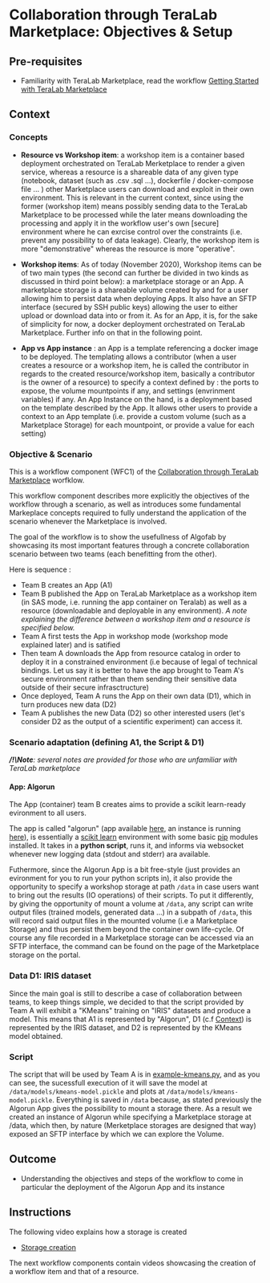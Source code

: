 
# Collaboration through TeraLab Marketplace: Objectives & Setup

## Pre-requisites

* Familiarity with TeraLab Marketplace, read the workflow [Getting Started with TeraLab Marketplace]()

## Context

### Concepts

* **Resource vs Workshop item**: a workshop item is a container based deployment orchestrated on TeraLab Merketplace to render a given service, whereas a resource is a shareable data of any given type (notebook, dataset (such as .csv .sql ...), dockerfile / docker-compose file ... ) other Marketplace users can download and exploit in their own environment. This is relevant in the current context, since using the former (workshop item) means possibly sending data to the TeraLab Marketplace to be processed while the later means downloading the processing and apply it in the workflow user's own [secure] environment where he can exrcise control over the constraints (i.e. prevent any possibility to of data leakage). Clearly, the workshop item is more "demonstrative" whereas the resource is more "operative".

* **Workshop items**: As of today (November 2020), Workshop items can be of two main types (the second can further be divided in two kinds as discussed in third point below): a marketplace storage or an App. A marketplace storage is a shareable volume created by and for a user allowing him to persist data when deploying Apps. It also have an SFTP interface (secured by SSH public keys) allowing the user to either upload or download data into or from it. As for an App, it is, for the sake of simplicity for now, a docker deployment orchestrated on TeraLab Marketplace. Further info on that in the following point.

* **App vs App instance** : an App is a template referencing a docker image to be deployed. The templating allows a contributor (when a user creates a resource or a workshop item, he is called the contributor in regards to the created resource/workshop item, basically a contributor is the owner of a resource) to specify a context defined by : the ports to expose, the volume mountpoints if any, and settings (envrinment variables) if any. An App Instance on the hand, is a deployment based on the template described by the App. It allows other users to provide a context to an App template (i.e. provide a custom volume (such as a Marketplace Storage) for each mountpoint, or provide a value for each setting)


### Objective & Scenario

This is a workflow component (WFC1) of the [Collaboration through TeraLab Marketplace](../) worfklow.

This workflow component describes more explicitly the objectives of the workflow through a scenario, as well as introduces some fundamental Markeplace concepts required to fully understand the application of the scenario whenever the Marketplace is involved.

The goal of the workflow is to show the usefullness of Algofab by showcasing its most important features through a concrete collaboration scenario between two teams (each benefitting from the other).

Here is sequence :
* Team B creates an App (A1)
* Team B published the App on TeraLab Marketplace as a workshop item (in SAS mode, i.e. running the app container on Teralab) as well as a resource (downloadable and deployable in any environment). _A note explaining the difference between a workshop item and a resource is specified below._
* Team A first tests the App in workshop mode (workshop mode explained later) and is satified
* Then team A downloads the App from resource catalog in order to deploy it in a constrained environment (i.e because of legal of technical bindings. Let us say it is better to have the app brought to Team A's secure environment rather than them sending their sensitive data outside of their secure infrasctructure) 
* Once deployed, Team A runs the App on their own data (D1), which in turn produces new data (D2) 
* Team A publishes the new Data (D2) so other interested users (let's consider D2 as the output of a scientific experiment) can access it.


### Scenario adaptation (defining A1, the Script & D1)

_**/!\Note**: several notes are provided for those who are unfamiliar with TeraLab marketplace_

#### App: Algorun

The App (container) team B creates aims to provide a scikit learn-ready evironment to all users.

The app is called "algorun" (app available [here](https://ws67-af-portal.tl.teralab-datascience.fr/workshop/items/5fb633ea4f5aa7013ddae944), an instance is running [here](https://ws67-af-portal.tl.teralab-datascience.fr/workshop/items/5fbd1a6d4f5aa7013ddae94a)), is essentially a [scikit learn]() environment with some basic [pip]() modules installed. It takes in a **python script**, runs it, and informs via websocket whenever new logging data (stdout and stderr) ara available. 

Futhermore, since the Algorun App is a bit free-style (just provides an evironment for you to run your python scripts in), it also provide the opportunity to specify a workshop storage at path <code>/data</code> in case users want to bring out the results (IO operations) of their scripts. To put it differently, by giving the opportunity of mount a volume at <code>/data</code>, any script can write output files (trained models, generated data ...) in a subpath of <code>/data</code>, this will record said output files in the mounted volume (i.e a Marketplace Storage) and thus persist them beyond the container own life-cycle. Of course any file recorded in a Marketplace storage can be accessed via an SFTP interface, the command can be found on the page of the Marketplace storage on the portal.

### Data D1: IRIS dataset

Since the main goal is still to describe a case of collaboration between teams, to keep things simple, we decided to that the script provided by Team A will exhibit a "KMeans" training on "IRIS" datasets and produce a model.
This means that A1 is represented by "Algorun", D1 (c.f [Context](#context)) is represented by the IRIS dataset, and D2 is represented by the KMeans model obtained.

### Script 

The script that will be used by Team A is in [example-kmeans.py](./example-kmeans.py), and as you can see, the sucessfull execution of it will save the model at <code>/data/models/kmeans-model.pickle</code> and plots at <code>/data/models/kmeans-model.pickle</code>. Everything is saved in <code>/data</code> because, as stated previously the Algorun App gives the possibility to mount a storage there. As a result we created an instance of Algorun while specifying a Marketplace storage at /data, which then, by nature (Merketplace storages are designed that way) exposed an SFTP interface by which we can explore the Volume.

## Outcome

* Understanding the objectives and steps of the workflow to come in particular the deployment of the Algorun App and its instance

## Instructions

The following video explains how a storage is created

<!--*  [![Storage creation](https://www.youtube.com/vi/TwB0Ay51R_w/0.jpg)](https://www.youtube.com/watch?v=TwB0Ay51R_w) -->

* [Storage creation](https://www.youtube.com/watch?v=TwB0Ay51R_w)

The next workflow components contain videos showcasing the creation of a workflow item and that of a resource. 
